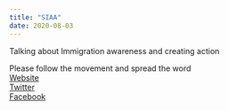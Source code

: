 ```yaml
---
title: "SIAA"
date: 2020-08-03
---
```



Talking about Immigration awareness and creating action

Please follow the movement and spread the word  
[Website](https://t.co/zpoGl5JEnk?amp=1)  
[Twitter](https://twitter.com/SIIA_US?s=20)  
[Facebook](https://www.facebook.com/SkilledImmigrantsinAmerica)
